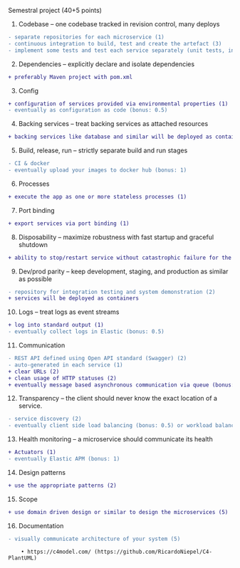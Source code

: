 Semestral project (40+5 points)
1. Codebase – one codebase tracked in revision control, many deploys

```diff
- separate repositories for each microservice (1)
- continuous integration to build, test and create the artefact (3)
- implement some tests and test each service separately (unit tests, integration tests) (5)
```

2. Dependencies – explicitly declare and isolate dependencies

```diff
+ preferably Maven project with pom.xml
```

3. Config

```diff
+ configuration of services provided via environmental properties (1)
- eventually as configuration as code (bonus: 0.5)
```
        
4. Backing services – treat backing services as attached resources

```diff
+ backing services like database and similar will be deployed as containers too (1)
```

5. Build, release, run – strictly separate build and run stages

```diff
- CI & docker
- eventually upload your images to docker hub (bonus: 1)
```

6. Processes

```diff
+ execute the app as one or more stateless processes (1)
```


7. Port binding

```diff
+ export services via port binding (1)
```


8. Disposability – maximize robustness with fast startup and graceful shutdown

```diff
+ ability to stop/restart service without catastrophic failure for the rest (2)
```

9. Dev/prod parity – keep development, staging, and production as similar as possible

```diff
- repository for integration testing and system demonstration (2)
+ services will be deployed as containers
```

10. Logs – treat logs as event streams

```diff
+ log into standard output (1)
- eventually collect logs in Elastic (bonus: 0.5)
```

11. Communication

```diff
- REST API defined using Open API standard (Swagger) (2)
- auto-generated in each service (1)
+ clear URLs (2)
+ clean usage of HTTP statuses (2)
+ eventually message based asynchronous communication via queue (bonus: 1)
```

12. Transparency – the client should never know the exact location of a service.

```diff
- service discovery (2)
- eventually client side load balancing (bonus: 0.5) or workload balancing (bonus: 0.5)
```

13. Health monitoring – a microservice should communicate its health

```diff
+ Actuators (1)
- eventually Elastic APM (bonus: 1)
```

14. Design patterns

```diff
+ use the appropriate patterns (2)
```


15. Scope

```diff
+ use domain driven design or similar to design the microservices (5)
```


16. Documentation

```diff
- visually communicate architecture of your system (5)
```
        • https://c4model.com/ (https://github.com/RicardoNiepel/C4-PlantUML) 
